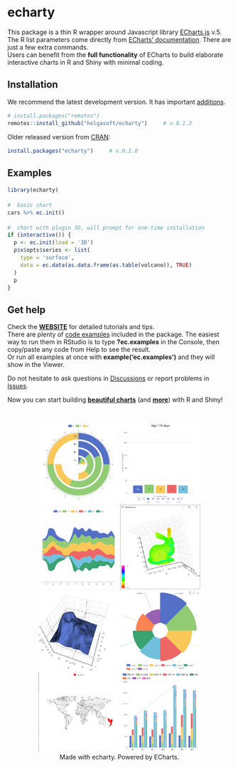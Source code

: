 
<!-- README.md is generated from README.Rmd. Please edit that file -->

# echarty

<!-- badges: start -->
<!-- badges: end -->

This package is a thin R wrapper around Javascript library
[ECharts.js](https://echarts.apache.org/en/index.html) v.5. The R list
parameters come directly from [ECharts’
documentation](https://echarts.apache.org/en/option.html). There are
just a few extra commands.  
Users can benefit from the **full functionality** of ECharts to build
elaborate interactive charts in R and Shiny with minimal coding.

## Installation

We recommend the latest development version. It has important
[additions](NEWS.md).

``` r
# install.packages("remotes")
remotes::install_github("helgasoft/echarty")     # v.0.1.2
```

Older released version from [CRAN](https://CRAN.R-project.org):

``` r
install.packages("echarty")     # v.0.1.0
```

## Examples

``` r
library(echarty)

#  basic chart
cars %>% ec.init()

#  chart with plugin 3D, will prompt for one-time installation
if (interactive()) {
  p <- ec.init(load = '3D')
  p$x$opts$series <- list(
    type = 'surface',
    data = ec.data(as.data.frame(as.table(volcano)), TRUE)
  )
  p
}
```

## Get help

Check the [**WEBSITE**](https://helgasoft.github.io/echarty) for
detailed tutorials and tips.  
There are plenty of [code
examples](https://github.com/helgasoft/echarty/blob/main/R/examples.R)
included in the package. The easiest way to run them in RStudio is to
type **?ec.examples** in the Console, then copy/paste any code from Help
to see the result.  
Or run all examples at once with **example(‘ec.examples’)** and they
will show in the Viewer.

Do not hesitate to ask questions in
[Discussions](https://github.com/helgasoft/echarty/discussions) or
report problems in
[Issues](https://github.com/helgasoft/echarty/issues).

Now you can start building [**beautiful
charts**](https://echarts.apache.org/examples/en/index.html) (and
[**more**](https://www.makeapie.com)) with R and Shiny!

 <br />
<p align="center">
<img src="man/figs/ssPolarStack.png" alt="Polar Stack" width="180"/>
<img src="man/figs/ssBars.gif" width="180"/>
<img src="man/figs/ssThemeRiver.png" width="180"/>
<img src="man/figs/ssBunny.gif" width="180"/> <br />
<img src="man/figs/ssVolcano.png" width="180"/>
<img src="man/figs/ssRose.png" width="180"/>
<img src="man/figs/ssGeomap.png" width="180"/>
<img src="man/figs/ssStackBar.png" width="180"/> <br />Made with
echarty. Powered by ECharts.
</p>
